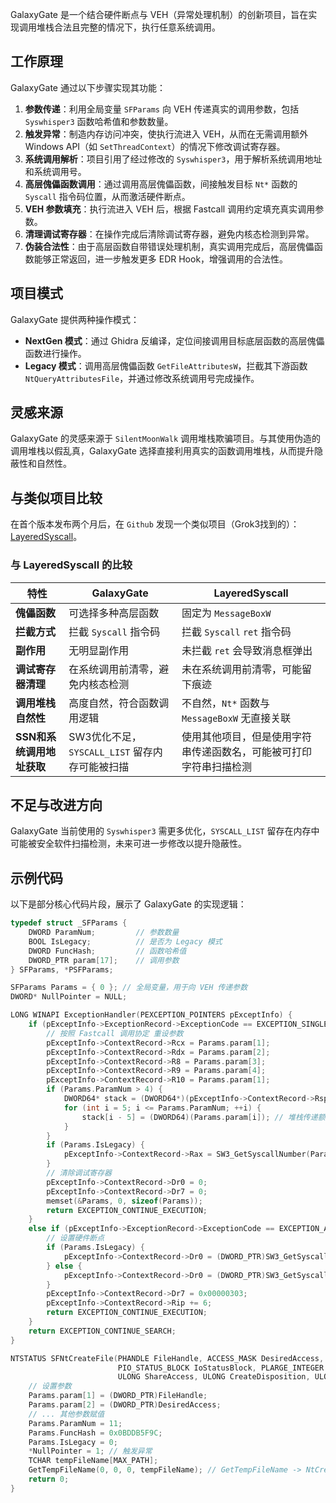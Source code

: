 GalaxyGate 是一个结合硬件断点与 VEH（异常处理机制）的创新项目，旨在实现调用堆栈合法且完整的情况下，执行任意系统调用。

## 工作原理

GalaxyGate 通过以下步骤实现其功能：

1. **参数传递**：利用全局变量 `SFParams` 向 VEH 传递真实的调用参数，包括 `Syswhisper3` 函数哈希值和参数数量。
2. **触发异常**：制造内存访问冲突，使执行流进入 VEH，从而在无需调用额外 Windows API（如 `SetThreadContext`）的情况下修改调试寄存器。
3. **系统调用解析**：项目引用了经过修改的 `Syswhisper3`，用于解析系统调用地址和系统调用号。
4. **高层傀儡函数调用**：通过调用高层傀儡函数，间接触发目标 `Nt*` 函数的 `Syscall` 指令码位置，从而激活硬件断点。
5. **VEH 参数填充**：执行流进入 VEH 后，根据 Fastcall 调用约定填充真实调用参数。
6. **清理调试寄存器**：在操作完成后清除调试寄存器，避免内核态检测到异常。
7. **伪装合法性**：由于高层函数自带错误处理机制，真实调用完成后，高层傀儡函数能够正常返回，进一步触发更多 EDR Hook，增强调用的合法性。

## 项目模式

GalaxyGate 提供两种操作模式：

- **NextGen 模式**：通过 Ghidra 反编译，定位间接调用目标底层函数的高层傀儡函数进行操作。
- **Legacy 模式**：调用高层傀儡函数 `GetFileAttributesW`，拦截其下游函数 `NtQueryAttributesFile`，并通过修改系统调用号完成操作。

## 灵感来源

GalaxyGate 的灵感来源于 `SilentMoonWalk` 调用堆栈欺骗项目。与其使用伪造的调用堆栈以假乱真，GalaxyGate 选择直接利用真实的函数调用堆栈，从而提升隐蔽性和自然性。


## 与类似项目比较

在首个版本发布两个月后，在 `Github` 发现一个类似项目（Grok3找到的）：[LayeredSyscall](https://github.com/WKL-Sec/LayeredSyscall)。

### 与 LayeredSyscall 的比较

| 特性                  | GalaxyGate                         | LayeredSyscall                     |
|----------------------|------------------------------------|------------------------------------|
| **傀儡函数**          | 可选择多种高层函数 | 固定为 `MessageBoxW`               |
| **拦截方式**          | 拦截 `Syscall` 指令码              | 拦截 `Syscall` `ret` 指令码                  |
| **副作用**            | 无明显副作用                       | 未拦截 `ret` 会导致消息框弹出             |
| **调试寄存器清理**    | 在系统调用前清零，避免内核态检测           | 未在系统调用前清零，可能留下痕迹               |
| **调用堆栈自然性**    | 高度自然，符合函数调用逻辑         | 不自然，`Nt*` 函数与 `MessageBoxW` 无直接关联 |
| **SSN和系统调用地址获取**  | SW3优化不足，`SYSCALL_LIST` 留存内存可能被扫描 | 使用其他项目，但是使用字符串传递函数名，可能被可打印字符串扫描检测                 |

## 不足与改进方向

GalaxyGate 当前使用的 `Syswhisper3` 需更多优化，`SYSCALL_LIST` 留存在内存中可能被安全软件扫描检测，未来可进一步修改以提升隐蔽性。

## 示例代码

以下是部分核心代码片段，展示了 GalaxyGate 的实现逻辑：

```c
typedef struct _SFParams {
    DWORD ParamNum;         // 参数数量
    BOOL IsLegacy;          // 是否为 Legacy 模式
    DWORD FuncHash;         // 函数哈希值
    DWORD_PTR param[17];    // 调用参数
} SFParams, *PSFParams;

SFParams Params = { 0 }; // 全局变量，用于向 VEH 传递参数
DWORD* NullPointer = NULL;

LONG WINAPI ExceptionHandler(PEXCEPTION_POINTERS pExceptInfo) {
    if (pExceptInfo->ExceptionRecord->ExceptionCode == EXCEPTION_SINGLE_STEP) {
        // 按照 Fastcall 调用协定 重设参数
        pExceptInfo->ContextRecord->Rcx = Params.param[1];
        pExceptInfo->ContextRecord->Rdx = Params.param[2];
        pExceptInfo->ContextRecord->R8 = Params.param[3];
        pExceptInfo->ContextRecord->R9 = Params.param[4];
        pExceptInfo->ContextRecord->R10 = Params.param[1];
        if (Params.ParamNum > 4) {
            DWORD64* stack = (DWORD64*)(pExceptInfo->ContextRecord->Rsp + 40); // 保留影子空间
            for (int i = 5; i <= Params.ParamNum; ++i) {
                stack[i - 5] = (DWORD64)(Params.param[i]); // 堆栈传递额外参数
            }
        }
        if (Params.IsLegacy) {
            pExceptInfo->ContextRecord->Rax = SW3_GetSyscallNumber(Params.FuncHash);
        }
        // 清除调试寄存器
        pExceptInfo->ContextRecord->Dr0 = 0;
        pExceptInfo->ContextRecord->Dr7 = 0;
        memset(&Params, 0, sizeof(Params));
        return EXCEPTION_CONTINUE_EXECUTION;
    }
    else if (pExceptInfo->ExceptionRecord->ExceptionCode == EXCEPTION_ACCESS_VIOLATION) {
        // 设置硬件断点
        if (Params.IsLegacy) {
            pExceptInfo->ContextRecord->Dr0 = (DWORD_PTR)SW3_GetSyscallAddress(0x022B80BFE);
        } else {
            pExceptInfo->ContextRecord->Dr0 = (DWORD_PTR)SW3_GetSyscallAddress(Params.FuncHash);
        }
        pExceptInfo->ContextRecord->Dr7 = 0x00000303;
        pExceptInfo->ContextRecord->Rip += 6;
        return EXCEPTION_CONTINUE_EXECUTION;
    }
    return EXCEPTION_CONTINUE_SEARCH;
}

NTSTATUS SFNtCreateFile(PHANDLE FileHandle, ACCESS_MASK DesiredAccess, POBJECT_ATTRIBUTES ObjectAttributes, 
                        PIO_STATUS_BLOCK IoStatusBlock, PLARGE_INTEGER AllocationSize, ULONG FileAttributes, 
                        ULONG ShareAccess, ULONG CreateDisposition, ULONG CreateOptions, PVOID EaBuffer, ULONG EaLength) {
    // 设置参数
    Params.param[1] = (DWORD_PTR)FileHandle;
    Params.param[2] = (DWORD_PTR)DesiredAccess;
    // ... 其他参数赋值
    Params.ParamNum = 11;
    Params.FuncHash = 0x0BDDB5F9C;
    Params.IsLegacy = 0;
    *NullPointer = 1; // 触发异常
    TCHAR tempFileName[MAX_PATH];
    GetTempFileName(0, 0, 0, tempFileName); // GetTempFileName -> NtCreateFile
    return 0;
}
